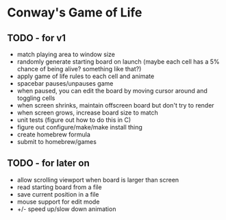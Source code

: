 # Conway's Game of Life

## TODO - for v1

* match playing area to window size
* randomly generate starting board on launch (maybe each cell has a 5% chance of being alive? something like that?)
* apply game of life rules to each cell and animate
* spacebar pauses/unpauses game
* when paused, you can edit the board by moving cursor around and toggling cells
* when screen shrinks, maintain offscreen board but don't try to render
* when screen grows, increase board size to match
* unit tests (figure out how to do this in C)
* figure out configure/make/make install thing
* create homebrew formula
* submit to homebrew/games


## TODO - for later on

* allow scrolling viewport when board is larger than screen
* read starting board from a file
* save current position in a file
* mouse support for edit mode
* +/- speed up/slow down animation
